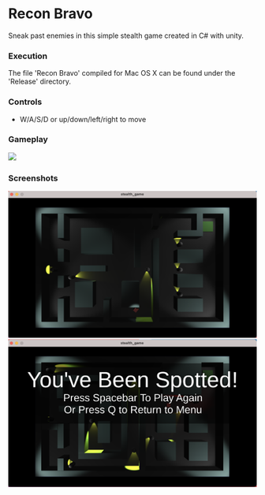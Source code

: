 # Recon Bravo

Sneak past enemies in this simple stealth game created in C# with unity.

### Execution
The file 'Recon Bravo' compiled for Mac OS X can be found under the 'Release' directory.

### Controls
- W/A/S/D or up/down/left/right to move

### Gameplay
![](Resources/gameplay.gif)

### Screenshots
![](Resources/Screenshots/level_1_screenshot.png)
![](Resources/Screenshots/level_2_screenshot.png)